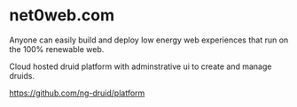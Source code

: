 # net0web.com

Anyone can easily build and deploy low energy web experiences that run on the 100% renewable web.

Cloud hosted druid platform with adminstrative ui to create and manage druids.

https://github.com/ng-druid/platform
